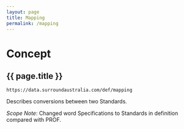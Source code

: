 ```yaml
---
layout: page
title: Mapping
permalink: /mapping
---
```

# Concept

## {{ page.title }}

`https://data.surroundaustralia.com/def/mapping`

Describes conversions between two Standards.

_Scope Note_: Changed word Specifications to Standards in definition compared with PROF.
